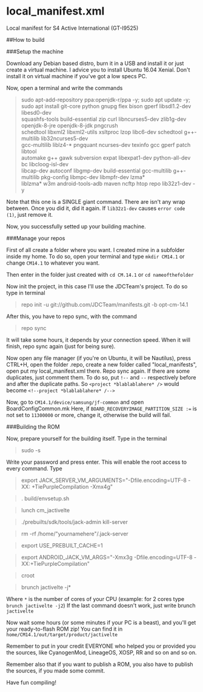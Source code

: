 # local_manifest.xml

Local manifest for S4 Active International (GT-I9525)

##How to build

###Setup the machine

Download any Debian based distro, burn it in a USB and install it or just create a virtual machine.
I advice you to install Ubuntu 16.04 Xenial. Don't install it on virtual machine if you've got a low specs PC.

Now, open a terminal and write the commands
> sudo apt-add-repository ppa:openjdk-r/ppa -y; sudo apt update -y; sudo apt install git-core python gnupg flex bison gperf libsdl1.2-dev libesd0-dev \
squashfs-tools build-essential zip curl libncurses5-dev zlib1g-dev openjdk-8-jre openjdk-8-jdk pngcrush \
schedtool libxml2 libxml2-utils xsltproc lzop libc6-dev schedtool g++-multilib lib32ncurses5-dev \
gcc-multilib liblz4-* pngquant ncurses-dev texinfo gcc gperf patch libtool \
automake g++ gawk subversion expat libexpat1-dev python-all-dev bc libcloog-isl-dev \
libcap-dev autoconf libgmp-dev build-essential gcc-multilib g++-multilib pkg-config libmpc-dev libmpfr-dev lzma* \
liblzma* w3m android-tools-adb maven ncftp htop repo lib32z1-dev -y

Note that this one is a SINGLE giant command. There are isn't any wrap between. Once you did it, did it again.
If `lib32z1-dev` causes `error code (1)`, just remove it.

Now, you successfully setted up your building machine.

###Manage your repos

First of all create a folder where you want. I created mine in a subfolder inside my home. To do so, open your terminal and type `mkdir CM14.1` or change `CM14.1` to whatever you want.

Then enter in the folder just created with `cd CM.14.1` or `cd nameofthefolder`

Now init the project, in this case I'll use the JDCTeam's project. To do so type in terminal
> repo init -u git://github.com/JDCTeam/manifests.git -b opt-cm-14.1

After this, you have to repo sync, with the command
> repo sync

It will take some hours, it depends by your connection speed.
When it will finish, repo sync again (just for being sure).

Now open any file manager (if you're on Ubuntu, it will be Nautilus), press CTRL+H, open the folder .repo, create a new folder called "local_manifests", open put my local_manifest.xml there.
Repo sync again.
If there are some duplicates, just comment them. To do so, put `!--` and `--` respectively before and after the duplicate paths.
So `<project *blablablahere* />` would become `<!--project *blablablahere* /-->`


Now, go to `CM14.1/device/samsung/jf-common` and open BoardConfigCommon.mk
Here, if `BOARD_RECOVERYIMAGE_PARTITION_SIZE :=` is not set to `11300000` or more, change it, otherwise the build will fail.

###Building the ROM

Now, prepare yourself for the building itself. Type in the terminal
> sudo -s

Write your password and press enter. This will enable the root access to every command. Type

> export JACK_SERVER_VM_ARGUMENTS="-Dfile.encoding=UTF-8 -XX: +TiePurpleCompilation -Xmx4g"

> . build/envsetup.sh

> lunch cm_jactivelte

> ./prebuilts/sdk/tools/jack-admin kill-server

> rm -rf /home/"yournamehere"/.jack-server

> export USE_PREBUILT_CACHE=1

> export ANDROID_JACK_VM_ARGS="-Xmx3g -Dfile.encoding=UTF-8 -XX:+TiePurpleCompilation"

> croot

> brunch jactivelte -j*

Where `*` is the number of cores of your CPU (example: for 2 cores type `brunch jactivelte -j2`)
If the last command doesn't work, just write brunch `jactivelte`

Now wait some hours (or some minutes if your PC is a beast), and you'll get your ready-to-flash ROM zip!
You can find it in `home/CM14.1/out/target/product/jactivelte`

Remember to put in your credit EVERYONE who helped you or provided you the sources, like CyanogenMod, LineageOS, XOSP, RR and so on and so on.

Remember also that if you want to publish a ROM, you also have to publish the sources, if you made some commit.

Have fun compiling!
